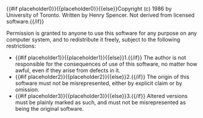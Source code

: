 {{#if placeholder0}}{{placeholder0}}{{else}}Copyright (c) 1986 by University of Toronto. 
Written by Henry Spencer. Not derived from licensed software.{{/if}}

Permission is granted to anyone to use this software for any purpose on any computer system, and to redistribute it freely, subject to the following restrictions:

* {{#if placeholder1}}{{placeholder1}}{{else}}1.{{/if}} The author is not responsible for the consequences of use of this software, no matter how awful, even if they arise from defects in it.
* {{#if placeholder2}}{{placeholder2}}{{else}}2.{{/if}} The origin of this software must not be misrepresented, either by explicit claim or by omission.
* {{#if placeholder3}}{{placeholder3}}{{else}}3.{{/if}} Altered versions must be plainly marked as such, and must not be misrepresented as being the original software.